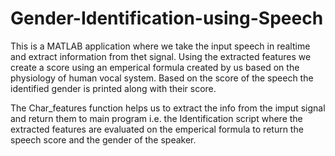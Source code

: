 # Gender-Identification-using-Speech

This is a MATLAB application where we take the input speech in realtime and extract information from thet signal.
Using the extracted features we create a score using an emperical formula created by us based on the physiology of human vocal system.
Based on the score of the speech the identified gender is printed along with their score.

The Char_features function helps us to extract the info from the imput signal and return them to main program i.e. the Identification script where the extracted features are evaluated on the emperical formula to return the speech score and the gender of the speaker.
